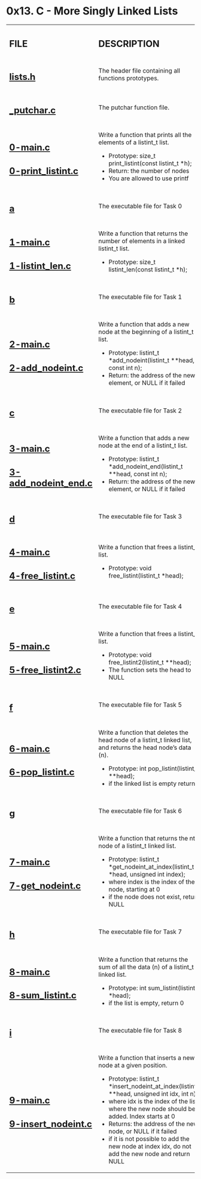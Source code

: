 <h1>0x13. C - More Singly Linked Lists</h1>

<table>
<tr>
        <td><h2><strong>FILE</strong></h2></td>
        <td><h2><strong>DESCRIPTION</strong></h2></td>
    </tr>
    <tr>
        <td><h2><a href="https://github.com/LivingDemonness28/alx-low_level_programming/blob/master/0x13-more_singly_linked_lists/lists.h" target="_blank">lists.h</a></h2></td>
        <td>The header file containing all functions prototypes.</td>
    </tr>
    <tr>
        <td><h2><a href="https://github.com/LivingDemonness28/alx-low_level_programming/blob/master/0x13-more_singly_linked_lists/_putchar.c" target="_blank">_putchar.c</a></h2></td>
        <td>The putchar function file.</td>
    </tr>
    <tr>
        <td>
            <h2><a href="https://github.com/LivingDemonness28/alx-low_level_programming/blob/master/0x13-more_singly_linked_lists/0-main.c" target="_blank">0-main.c</a></h2>
            <h2><a href="https://github.com/LivingDemonness28/alx-low_level_programming/blob/master/0x13-more_singly_linked_lists/0-print_listint.c" target="_blank">0-print_listint.c</a></h2>
        </td>
        <td>
            <p>Write a function that prints all the elements of a listint_t list.</p>
            <ul>
                <li>Prototype: size_t print_listint(const listint_t *h);</li>
                <li>Return: the number of nodes</li>
                <li>You are allowed to use printf</li>
            </ul>
        </td>
    </tr>
    <tr>
        <td><h2><a href="https://github.com/LivingDemonness28/alx-low_level_programming/blob/master/0x13-more_singly_linked_lists/a" target="_blank">a</a></h2></td>
        <td>The executable file for Task 0</td>
    </tr>
    <tr>
        <td>
            <h2><a href="https://github.com/LivingDemonness28/alx-low_level_programming/blob/master/0x13-more_singly_linked_lists/1-main.c" target="_blank">1-main.c</a></h2>
            <h2><a href="https://github.com/LivingDemonness28/alx-low_level_programming/blob/master/0x13-more_singly_linked_lists/1-listint_len.c" target="_blank">1-listint_len.c</a></h2>
        </td>
        <td>
            <p>Write a function that returns the number of elements in a linked listint_t list.</p>
            <ul>
                <li>Prototype: size_t listint_len(const listint_t *h);</li>
            </ul>
        </td>
    </tr>
    <tr>
        <td><h2><a href="https://github.com/LivingDemonness28/alx-low_level_programming/blob/master/0x13-more_singly_linked_lists/b" target="_blank">b</a></h2></td>
        <td>The executable file for Task 1</td>
    </tr>
    <tr>
        <td>
            <h2><a href="https://github.com/LivingDemonness28/alx-low_level_programming/blob/master/0x13-more_singly_linked_lists/2-main.c" target="_blank">2-main.c</a></h2>
            <h2><a href="https://github.com/LivingDemonness28/alx-low_level_programming/blob/master/0x13-more_singly_linked_lists/2-add_nodeint.c" target="_blank">2-add_nodeint.c</a></h2>
        </td>
        <td>
            <p>Write a function that adds a new node at the beginning of a listint_t list.</p>
            <ul>
                <li>Prototype: listint_t *add_nodeint(listint_t **head, const int n);</li>
                <li>Return: the address of the new element, or NULL if it failed</li>
            </ul>
        </td>
    </tr>
    <tr>
        <td><h2><a href="https://github.com/LivingDemonness28/alx-low_level_programming/blob/master/0x13-more_singly_linked_lists/c" target="_blank">c</a></h2></td>
        <td>The executable file for Task 2</td>
    </tr>
    <tr>
        <td>
            <h2><a href="https://github.com/LivingDemonness28/alx-low_level_programming/blob/master/0x13-more_singly_linked_lists/3-main.c" target="_blank">3-main.c</a></h2>
            <h2><a href="https://github.com/LivingDemonness28/alx-low_level_programming/blob/master/0x13-more_singly_linked_lists/3-add_nodeint_end.c" target="_blank">3-add_nodeint_end.c</a></h2>
        </td>
        <td>
            <p>Write a function that adds a new node at the end of a listint_t list.</p>
            <ul>
                <li>Prototype: listint_t *add_nodeint_end(listint_t **head, const int n);</li>
                <li>Return: the address of the new element, or NULL if it failed</li>
            </ul>
        </td>
    </tr>
    <tr>
        <td><h2><a href="https://github.com/LivingDemonness28/alx-low_level_programming/blob/master/0x13-more_singly_linked_lists/d" target="_blank">d</a></h2></td>
        <td>The executable file for Task 3</td>
    </tr>
    <tr>
        <td>
            <h2><a href="https://github.com/LivingDemonness28/alx-low_level_programming/blob/master/0x13-more_singly_linked_lists/4-main.c" target="_blank">4-main.c</a></h2>
            <h2><a href="https://github.com/LivingDemonness28/alx-low_level_programming/blob/master/0x13-more_singly_linked_lists/4-free_listint.c" target="_blank">4-free_listint.c</a></h2>
        </td>
        <td>
            <p>Write a function that frees a listint_t list.</p>
            <ul>
                <li>Prototype: void free_listint(listint_t *head);</li>
            </ul>
        </td>
    </tr>
    <tr>
        <td><h2><a href="https://github.com/LivingDemonness28/alx-low_level_programming/blob/master/0x13-more_singly_linked_lists/d" target="_blank">e</a></h2></td>
        <td>The executable file for Task 4</td>
    </tr>
    <tr>
        <td>
            <h2><a href="https://github.com/LivingDemonness28/alx-low_level_programming/blob/master/0x13-more_singly_linked_lists/5-main.c" target="_blank">5-main.c</a></h2>
            <h2><a href="https://github.com/LivingDemonness28/alx-low_level_programming/blob/master/0x13-more_singly_linked_lists/5-free_listint2.c" target="_blank">5-free_listint2.c</a></h2>
        </td>
        <td>
            <p>Write a function that frees a listint_t list.</p>
            <ul>
                <li>Prototype: void free_listint2(listint_t **head);</li>
                <li>The function sets the head to NULL</li>
            </ul>
        </td>
    </tr>
    <tr>
        <td><h2><a href="https://github.com/LivingDemonness28/alx-low_level_programming/blob/master/0x13-more_singly_linked_lists/f" target="_blank">f</a></h2></td>
        <td>The executable file for Task 5</td>
    </tr>
    <tr>
        <td>
            <h2><a href="https://github.com/LivingDemonness28/alx-low_level_programming/blob/master/0x13-more_singly_linked_lists/6-main.c" target="_blank">6-main.c</a></h2>
            <h2><a href="https://github.com/LivingDemonness28/alx-low_level_programming/blob/master/0x13-more_singly_linked_lists/6-pop_listint.c" target="_blank">6-pop_listint.c</a></h2>
        </td>
        <td>
            <p>Write a function that deletes the head node of a listint_t linked list, and returns the head node’s data (n).</p>
            <ul>
                <li>Prototype: int pop_listint(listint_t **head);</li>
                <li>if the linked list is empty return 0</li>
            </ul>
        </td>
    </tr>
    <tr>
        <td><h2><a href="https://github.com/LivingDemonness28/alx-low_level_programming/blob/master/0x13-more_singly_linked_lists/g" target="_blank">g</a></h2></td>
        <td>The executable file for Task 6</td>
    </tr>
    <tr>
        <td>
            <h2><a href="https://github.com/LivingDemonness28/alx-low_level_programming/blob/master/0x13-more_singly_linked_lists/7-main.c" target="_blank">7-main.c</a></h2>
            <h2><a href="https://github.com/LivingDemonness28/alx-low_level_programming/blob/master/0x13-more_singly_linked_lists/7-get_nodeint.c" target="_blank">7-get_nodeint.c</a></h2>
        </td>
        <td>
            <p>Write a function that returns the nth node of a listint_t linked list.</p>
            <ul>
                <li>Prototype: listint_t *get_nodeint_at_index(listint_t *head, unsigned int index);</li>
                <li>where index is the index of the node, starting at 0</li>
                <li>if the node does not exist, return NULL</li>
            </ul>
        </td>
    </tr>
    <tr>
        <td><h2><a href="https://github.com/LivingDemonness28/alx-low_level_programming/blob/master/0x13-more_singly_linked_lists/h" target="_blank">h</a></h2></td>
        <td>The executable file for Task 7</td>
    </tr>
    <tr>
        <td>
            <h2><a href="https://github.com/LivingDemonness28/alx-low_level_programming/blob/master/0x13-more_singly_linked_lists/8-main.c" target="_blank">8-main.c</a></h2>
            <h2><a href="https://github.com/LivingDemonness28/alx-low_level_programming/blob/master/0x13-more_singly_linked_lists/8-sum_listint.c" target="_blank">8-sum_listint.c</a></h2>
        </td>
        <td>
            <p>Write a function that returns the sum of all the data (n) of a listint_t linked list.</p>
            <ul>
                <li>Prototype: int sum_listint(listint_t *head);</li>
                <li>if the list is empty, return 0</li>
            </ul>
        </td>
    </tr>
    <tr>
        <td><h2><a href="https://github.com/LivingDemonness28/alx-low_level_programming/blob/master/0x13-more_singly_linked_lists/i" target="_blank">i</a></h2></td>
        <td>The executable file for Task 8</td>
    </tr>
    <tr>
        <td>
            <h2><a href="https://github.com/LivingDemonness28/alx-low_level_programming/blob/master/0x13-more_singly_linked_lists/9-main.c" target="_blank">9-main.c</a></h2>
            <h2><a href="https://github.com/LivingDemonness28/alx-low_level_programming/blob/master/0x13-more_singly_linked_lists/9-insert_nodeint.c" target="_blank">9-insert_nodeint.c</a></h2>
        </td>
        <td>
            <p>Write a function that inserts a new node at a given position.</p>
            <ul>
                <li>Prototype: listint_t *insert_nodeint_at_index(listint_t **head, unsigned int idx, int n);</li>
                <li>where idx is the index of the list where the new node should be added. Index starts at 0</li>
                <li>Returns: the address of the new node, or NULL if it failed</li>
                <li>if it is not possible to add the new node at index idx, do not add the new node and return NULL</li>
            </ul>
        </td>
    </tr>
</table>